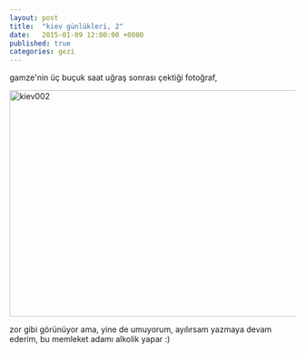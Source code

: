 ```yaml
---
layout: post
title:  "kiev günlükleri, 2"
date:   2015-01-09 12:00:00 +0000
published: true
categories: gezi
---
```


<p>gamze'nin üç buçuk saat uğraş sonrası çektiği fotoğraf,</p>
<p><a title="kiev002" href="https://lanartri.deviantart.com/art/Kiev002-563756705" target="_blank" rel="noopener"><img src="https://orig02.deviantart.net/c007/f/2015/275/f/b/kiev002_by_lanartri-d9bn9gh.jpg" alt="kiev002" width="598" height="398" /></a></p>
<p>zor gibi görünüyor ama, yine de umuyorum, ayılırsam yazmaya devam ederim, bu memleket adamı alkolik yapar :)</p>
